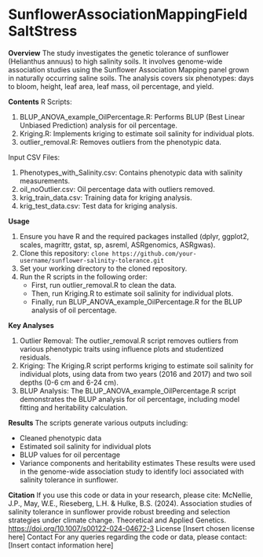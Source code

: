 # SunflowerAssociationMappingFieldSaltStress

**Overview**
The study investigates the genetic tolerance of sunflower (Helianthus annuus) to high salinity soils. It involves genome-wide association studies using the Sunflower Association Mapping panel grown in naturally occurring saline soils. The analysis covers six phenotypes: days to bloom, height, leaf area, leaf mass, oil percentage, and yield.

**Contents**
R Scripts:
  1. BLUP_ANOVA_example_OilPercentage.R: Performs BLUP (Best Linear Unbiased Prediction) analysis for oil percentage.
  2. Kriging.R: Implements kriging to estimate soil salinity for individual plots.
  3. outlier_removal.R: Removes outliers from the phenotypic data.

Input CSV Files:
  1. Phenotypes_with_Salinity.csv: Contains phenotypic data with salinity measurements.
  2. oil_noOutlier.csv: Oil percentage data with outliers removed.
  3. krig_train_data.csv: Training data for kriging analysis.
  4. krig_test_data.csv: Test data for kriging analysis.

**Usage**
  1. Ensure you have R and the required packages installed (dplyr, ggplot2, scales, magrittr, gstat, sp, asreml, ASRgenomics, ASRgwas).
  2. Clone this repository:
       `clone https://github.com/your-username/sunflower-salinity-tolerance.git`
  3. Set your working directory to the cloned repository.
  4. Run the R scripts in the following order:
       - First, run outlier_removal.R to clean the data.
       - Then, run Kriging.R to estimate soil salinity for individual plots.
       - Finally, run BLUP_ANOVA_example_OilPercentage.R for the BLUP analysis of oil percentage.

**Key Analyses**
  1. Outlier Removal: The outlier_removal.R script removes outliers from various phenotypic traits using influence plots and studentized residuals.
  2. Kriging: The Kriging.R script performs kriging to estimate soil salinity for individual plots, using data from two years (2016 and 2017) and two soil depths (0-6 cm and 6-24 cm).
  3. BLUP Analysis: The BLUP_ANOVA_example_OilPercentage.R script demonstrates the BLUP analysis for oil percentage, including model fitting and heritability calculation.

**Results**
The scripts generate various outputs including:
  - Cleaned phenotypic data
  - Estimated soil salinity for individual plots
  - BLUP values for oil percentage
  - Variance components and heritability estimates
These results were used in the genome-wide association study to identify loci associated with salinity tolerance in sunflower.

**Citation**
If you use this code or data in your research, please cite:
McNellie, J.P., May, W.E., Rieseberg, L.H. & Hulke, B.S. (2024). Association studies of salinity tolerance in sunflower provide robust breeding and selection strategies under climate change. Theoretical and Applied Genetics. https://doi.org/10.1007/s00122-024-04672-3
License
[Insert chosen license here]
Contact
For any queries regarding the code or data, please contact:
[Insert contact information here]

